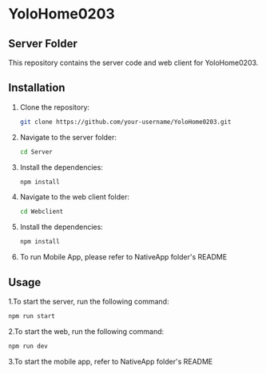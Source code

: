 # YoloHome0203

## Server Folder

This repository contains the server code and web client for YoloHome0203.

## Installation

1. Clone the repository:

   ```bash
   git clone https://github.com/your-username/YoloHome0203.git
   ```

2. Navigate to the server folder:

   ```bash
   cd Server
   ```

3. Install the dependencies:

   ```bash
   npm install
   ```

4. Navigate to the web client folder:

   ```bash
   cd Webclient
   ```

5. Install the dependencies:

   ```bash
   npm install
   ```

6. To run Mobile App, please refer to NativeApp folder's README

## Usage

1.To start the server, run the following command:

```bash
npm run start
```

2.To start the web, run the following command:

```bash
npm run dev
```

3.To start the mobile app, refer to NativeApp folder's README